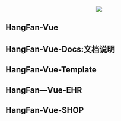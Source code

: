 <center>
<img src='https://s1.ax1x.com/2022/11/28/zaSa0f.png'> 
</center>

## HangFan-Vue

## HangFan-Vue-Docs:文档说明

## HangFan-Vue-Template

## HangFan—Vue-EHR

## HangFan-Vue-SHOP
